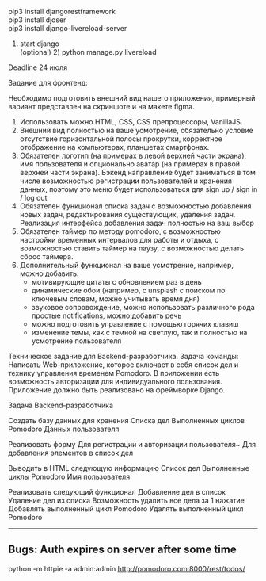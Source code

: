 pip3 install djangorestframework  
pip3 install djoser  
pip3 install django-livereload-server  
1) start django  
(optional) 2) python manage.py livereload  
  
Deadline 24 июля

Задание для фронтенд:

Необходимо подготовить внешний вид нашего приложения, примерный вариант представлен на скриншоте и на макете figma.

1. Использовать можно HTML, CSS, CSS препроцессоры, VanillaJS.
2. Внешний вид полностью на ваше усмотрение, обязательно условие отсутствие горизонтальной полосы прокрутки, корректное отображение на компьютерах, планшетах смартфонах.
3. Обязателен логотип (на примерах в левой верхней части экрана), имя пользователя и опционально аватар (на примерах в правой верхней части экрана). Бэкенд направление будет заниматься в том числе возможностью регистрации пользователей и хранения данных, поэтому это меню будет использоваться для sign up / sign in / log out
4. Обязателен функционал списка задач с возможностью добавления новых задач, редактирования существующих, удаления задач. Реализация интерфейса добавления задач полностью на ваш выбор
5. Обязателен таймер по методу pomodoro, с возможностью настройки временных интервалов для работы и отдыха, с возможностью ставить таймер на паузу, с возможностью делать сброс таймера.
6. Дополнительный функционал на ваше усмотрение, например, можно добавить:
    - мотивирующие цитаты с обновлением раз в день
    - динамические обои (например, с unsplash с поиском по ключевым словам, можно учитывать время дня)
    - звуковое сопровождение, можно использовать различного рода простые notifications, можно добавить речь
    - можно подготовить управление с помощью горячих клавиш
    - изменение темы, как с темной на светлую, так и полностью на усмотрение пользователя

Техническое задание для Backend-разработчика.
Задача команды: Написать Web-приложение, которое включает в себя список дел и технику управления временем Pomodoro. В приложении есть возможность авторизации для индивидуального пользования. Приложение должно быть реализовано на фреймворке Django.

Задача Backend-разработчика

Создать базу данных для хранения
Списка дел
Выполненных циклов Pomodoro
Данных пользователя

Реализовать форму
Для регистрации и авторизации пользователя~
Для добавления элементов в список дел

Выводить в HTML следующую информацию
Список дел
Выполненные циклы Pomodoro
Имя пользователя

Реализовать следующий функционал
Добавление дел в список
Удаление дел из списка
Возможность удалить все дела за 1 нажатие
Добавлять выполненный цикл Pomodoro
Удалять выполненный цикл Pomodoro

----
Bugs:
Auth expires on server after some time
--

python -m httpie -a admin:admin http://pomodoro.com:8000/rest/todos/
